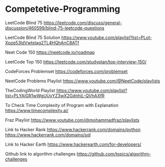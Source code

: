 # Competetive-Programming

LeetCode Blind 75
https://leetcode.com/discuss/general-discussion/460599/blind-75-leetcode-questions

LeetCode Blind 75 Solution
https://www.youtube.com/playlist?list=PLot-Xpze53ldVwtstag2TL4HQhAnC8ATf

Neet Code 150
https://neetcode.io/roadmap

LeetCode Top 150
https://leetcode.com/studyplan/top-interview-150/

CodeForces Problemset
https://codeforces.com/problemset

NeetCode Problems Playlist
https://www.youtube.com/@NeetCode/playlists

TheCodingWorld Playlist
https://www.youtube.com/playlist?list=PLYAlGR1wWgUUyYZ3wX2GdnhiL-QVhAXfR

To Check Time Complexity of Program with Explanation
https://www.timecomplexity.ai/

Fraz Playlist
https://www.youtube.com/@mohammadfraz/playlists

Link to Hacker Rank
https://www.hackerrank.com/domains/python
https://www.hackerrank.com/domains/sql

Link to Hacker Earth
https://www.hackerearth.com/for-developers/

Github link to algorithm challenges
https://github.com/topics/algorithm-challenges
